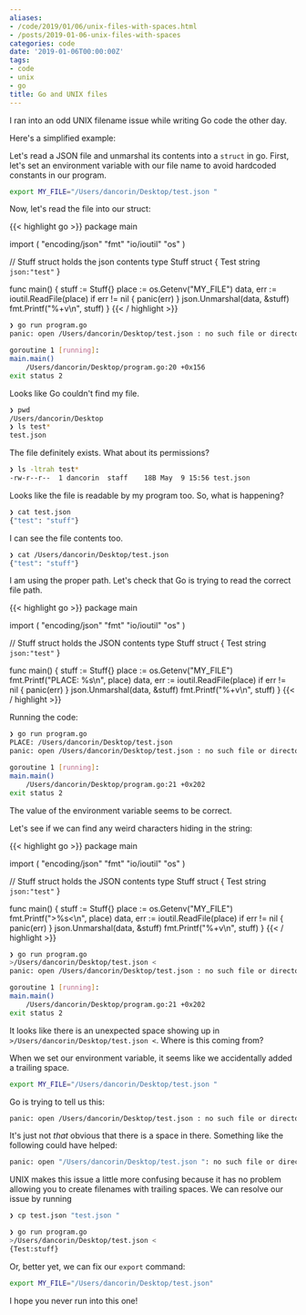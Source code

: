 ```yaml
---
aliases:
- /code/2019/01/06/unix-files-with-spaces.html
- /posts/2019-01-06-unix-files-with-spaces
categories: code
date: '2019-01-06T00:00:00Z'
tags:
- code
- unix
- go
title: Go and UNIX files
---
```


I ran into an odd UNIX filename issue while writing Go code the other day.

Here's a simplified example:

Let's read a JSON file and unmarshal its contents into a `struct` in go. First, let's set an environment variable with our file name to avoid hardcoded constants in our program.

```sh
export MY_FILE="/Users/dancorin/Desktop/test.json "
```

Now, let's read the file into our struct:

{{< highlight go >}}
package main

import (
    "encoding/json"
    "fmt"
    "io/ioutil"
    "os"
)

// Stuff struct holds the json contents
type Stuff struct {
    Test string `json:"test"`
}

func main() {
    stuff := Stuff{}
    place := os.Getenv("MY_FILE")
    data, err := ioutil.ReadFile(place)
    if err != nil {
        panic(err)
    }
    json.Unmarshal(data, &stuff)
    fmt.Printf("%+v\n", stuff)
}
{{< / highlight >}}

```sh
❯ go run program.go
panic: open /Users/dancorin/Desktop/test.json : no such file or directory

goroutine 1 [running]:
main.main()
    /Users/dancorin/Desktop/program.go:20 +0x156
exit status 2
```

Looks like Go couldn't find my file.

```sh
❯ pwd
/Users/dancorin/Desktop
❯ ls test*
test.json
```

The file definitely exists. What about its permissions?

```sh
❯ ls -ltrah test*
-rw-r--r--  1 dancorin  staff    18B May  9 15:56 test.json
```

Looks like the file is readable by my program too. So, what is happening?

```sh
❯ cat test.json
{"test": "stuff"}
```

I can see the file contents too.

```sh
❯ cat /Users/dancorin/Desktop/test.json
{"test": "stuff"}
```

I am using the proper path. Let's check that Go is trying to read the correct file path.

{{< highlight go >}}
package main

import (
    "encoding/json"
    "fmt"
    "io/ioutil"
    "os"
)

// Stuff struct holds the JSON contents
type Stuff struct {
    Test string `json:"test"`
}

func main() {
    stuff := Stuff{}
    place := os.Getenv("MY_FILE")
    fmt.Printf("PLACE: %s\n", place)
    data, err := ioutil.ReadFile(place)
    if err != nil {
        panic(err)
    }
    json.Unmarshal(data, &stuff)
    fmt.Printf("%+v\n", stuff)
}
{{< / highlight >}}

Running the code:

```sh
❯ go run program.go
PLACE: /Users/dancorin/Desktop/test.json
panic: open /Users/dancorin/Desktop/test.json : no such file or directory

goroutine 1 [running]:
main.main()
    /Users/dancorin/Desktop/program.go:21 +0x202
exit status 2
```

The value of the environment variable seems to be correct.

Let's see if we can find any weird characters hiding in the string:

{{< highlight go >}}
package main

import (
    "encoding/json"
    "fmt"
    "io/ioutil"
    "os"
)

// Stuff struct holds the JSON contents
type Stuff struct {
    Test string `json:"test"`
}

func main() {
    stuff := Stuff{}
    place := os.Getenv("MY_FILE")
    fmt.Printf(">%s<\n", place)
    data, err := ioutil.ReadFile(place)
    if err != nil {
        panic(err)
    }
    json.Unmarshal(data, &stuff)
    fmt.Printf("%+v\n", stuff)
}
{{< / highlight >}}

```sh
❯ go run program.go
>/Users/dancorin/Desktop/test.json <
panic: open /Users/dancorin/Desktop/test.json : no such file or directory

goroutine 1 [running]:
main.main()
    /Users/dancorin/Desktop/program.go:21 +0x202
exit status 2
```

It looks like there is an unexpected space showing up in ` >/Users/dancorin/Desktop/test.json <`. Where is this coming from?

When we set our environment variable, it seems like we accidentally added a trailing space.

```sh
export MY_FILE="/Users/dancorin/Desktop/test.json "
```

Go is trying to tell us this:

```sh
panic: open /Users/dancorin/Desktop/test.json : no such file or directory
```

It's just not _that_ obvious that there is a space in there. Something like the following could have helped:

```sh
panic: open "/Users/dancorin/Desktop/test.json ": no such file or directory
```

UNIX makes this issue a little more confusing because it has no problem allowing you to create filenames with trailing spaces. We can resolve our issue by running

```sh
❯ cp test.json "test.json "

❯ go run program.go
>/Users/dancorin/Desktop/test.json <
{Test:stuff}
```

Or, better yet, we can fix our `export` command:

```sh
export MY_FILE="/Users/dancorin/Desktop/test.json"
```

I hope you never run into this one!